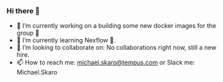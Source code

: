 ### Hi there 👋

- 🔭 I’m currently working on a building some new docker images for the group 🐳
- 🌱 I’m currently learning Nexflow 🍏.
- 👯 I’m looking to collaborate on: No collaborations right now, still a new hire.  
- 📫 How to reach me: michael.skaro@tempus.com or Slack me: Michael.Skaro
